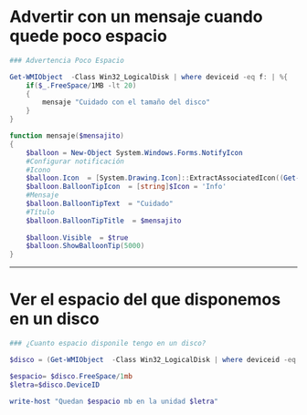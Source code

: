 # Advertir con un mensaje cuando quede poco espacio

```powershell
### Advertencia Poco Espacio

Get-WMIObject  -Class Win32_LogicalDisk | where deviceid -eq f: | %{
    if($_.FreeSpace/1MB -lt 20)
    {
        mensaje "Cuidado con el tamaño del disco"
    }
}

function mensaje($mensajito)
{
    $balloon = New-Object System.Windows.Forms.NotifyIcon
    #Configurar notificación
    #Icono
    $balloon.Icon  = [System.Drawing.Icon]::ExtractAssociatedIcon((Get-Process -Name notepad).Path) 
    $balloon.BalloonTipIcon  = [string]$Icon = 'Info'
    #Mensaje
    $balloon.BalloonTipText  = "Cuidado"
    #Título
    $balloon.BalloonTipTitle  = $mensajito
 
    $balloon.Visible  = $true
    $balloon.ShowBalloonTip(5000)
}
```

-------------------------------------

# Ver el espacio del que disponemos en un disco

```powershell
### ¿Cuanto espacio disponile tengo en un disco?

$disco = (Get-WMIObject  -Class Win32_LogicalDisk | where deviceid -eq f:)

$espacio= $disco.FreeSpace/1mb
$letra=$disco.DeviceID

write-host "Quedan $espacio mb en la unidad $letra"
```
